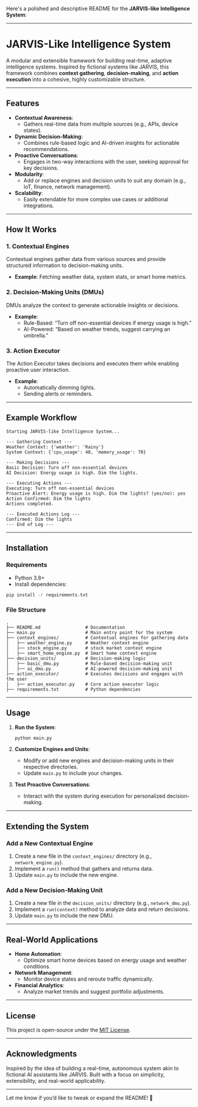 Here's a polished and descriptive README for the **JARVIS-like Intelligence System**:

---

# JARVIS-Like Intelligence System

A modular and extensible framework for building real-time, adaptive intelligence systems. Inspired by fictional systems like JARVIS, this framework combines **context gathering**, **decision-making**, and **action execution** into a cohesive, highly customizable structure.

---

## Features
- **Contextual Awareness**:
  - Gathers real-time data from multiple sources (e.g., APIs, device states).
- **Dynamic Decision-Making**:
  - Combines rule-based logic and AI-driven insights for actionable recommendations.
- **Proactive Conversations**:
  - Engages in two-way interactions with the user, seeking approval for key decisions.
- **Modularity**:
  - Add or replace engines and decision units to suit any domain (e.g., IoT, finance, network management).
- **Scalability**:
  - Easily extendable for more complex use cases or additional integrations.

---

## How It Works

### 1. **Contextual Engines**
Contextual engines gather data from various sources and provide structured information to decision-making units.

- **Example**: Fetching weather data, system stats, or smart home metrics.

### 2. **Decision-Making Units (DMUs)**
DMUs analyze the context to generate actionable insights or decisions.

- **Example**: 
  - Rule-Based: “Turn off non-essential devices if energy usage is high.”
  - AI-Powered: “Based on weather trends, suggest carrying an umbrella.”

### 3. **Action Executor**
The Action Executor takes decisions and executes them while enabling proactive user interaction.

- **Example**: 
  - Automatically dimming lights.
  - Sending alerts or reminders.

---

## Example Workflow

```plaintext
Starting JARVIS-like Intelligence System...

--- Gathering Context ---
Weather Context: {'weather': 'Rainy'}
System Context: {'cpu_usage': 40, 'memory_usage': 70}

--- Making Decisions ---
Basic Decision: Turn off non-essential devices
AI Decision: Energy usage is high. Dim the lights.

--- Executing Actions ---
Executing: Turn off non-essential devices
Proactive Alert: Energy usage is high. Dim the lights? (yes/no): yes
Action Confirmed: Dim the lights
Actions completed.

--- Executed Actions Log ---
Confirmed: Dim the lights
--- End of Log ---
```

---

## Installation

### Requirements
- Python 3.8+
- Install dependencies:

```bash
pip install -r requirements.txt
```

### File Structure

```plaintext
.
├── README.md                 # Documentation
├── main.py                   # Main entry point for the system
├── context_engines/          # Contextual engines for gathering data
│   ├── weather_engine.py     # Weather context engine
│   ├── stock_engine.py       # stock market context engine
│   ├── smart_home_engine.py  # Smart home context engine
├── decision_units/           # Decision-making logic
│   ├── basic_dmu.py          # Rule-based decision-making unit
│   ├── ai_dmu.py             # AI-powered decision-making unit
├── action_executor/          # Executes decisions and engages with the user
│   ├── action_executor.py    # Core action executor logic
├── requirements.txt          # Python dependencies
```

---

## Usage

1. **Run the System**:
   ```bash
   python main.py
   ```

2. **Customize Engines and Units**:
   - Modify or add new engines and decision-making units in their respective directories.
   - Update `main.py` to include your changes.

3. **Test Proactive Conversations**:
   - Interact with the system during execution for personalized decision-making.

---

## Extending the System

### Add a New Contextual Engine
1. Create a new file in the `context_engines/` directory (e.g., `network_engine.py`).
2. Implement a `run()` method that gathers and returns data.
3. Update `main.py` to include the new engine.

### Add a New Decision-Making Unit
1. Create a new file in the `decision_units/` directory (e.g., `network_dmu.py`).
2. Implement a `run(context)` method to analyze data and return decisions.
3. Update `main.py` to include the new DMU.

---

## Real-World Applications

- **Home Automation**:
  - Optimize smart home devices based on energy usage and weather conditions.
- **Network Management**:
  - Monitor device states and reroute traffic dynamically.
- **Financial Analytics**:
  - Analyze market trends and suggest portfolio adjustments.

---

## License
This project is open-source under the [MIT License](LICENSE).

---

## Acknowledgments
Inspired by the idea of building a real-time, autonomous system akin to fictional AI assistants like JARVIS. Built with a focus on simplicity, extensibility, and real-world applicability.

---

Let me know if you’d like to tweak or expand the README! 🚀